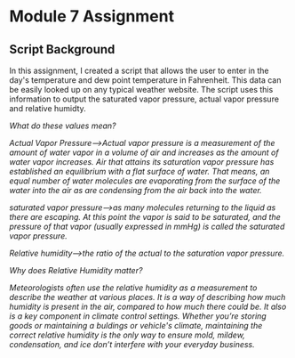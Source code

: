 # Module 7 Assignment
## Script Background
In this assignment, I created a script that allows the user to enter in the day's temperature and dew point temperature in Fahrenheit. This data can be easily looked up on any typical weather website. The script uses this information to output the saturated vapor pressure, actual vapor pressure and relative humidty. 

*What do these values mean?*

*Actual Vapor Pressure-->Actual vapor pressure is a measurement of the amount of water vapor in a volume of air and increases as the amount of water vapor increases. Air that attains its saturation vapor pressure has established an equilibrium with a flat surface of water. That means, an equal number of water molecules are evaporating from the surface of the water into the air as are condensing from the air back into the water.*

*saturated vapor pressure-->as many molecules returning to the liquid as there are escaping. At this point the vapor is said to be saturated, and the pressure of that vapor (usually expressed in mmHg) is called the saturated vapor pressure.*

*Relative humidity-->the ratio of the actual to the saturation vapor pressure.*

*Why does Relative Humidity matter?*

*Meteorologists often use the relative humidity as a measurement to describe the weather at various places. It is a way of describing how much humidity is present in the air, compared to how much there could be. It also is a key component in climate control settings. Whether you’re storing goods or maintaining a buldings or vehicle's climate, maintaining the correct relative humidity is the only way to ensure mold, mildew, condensation, and ice don’t interfere with your everyday business.*

